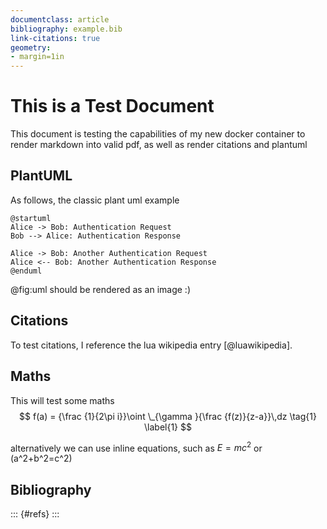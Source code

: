 ```yaml
---
documentclass: article
bibliography: example.bib
link-citations: true
geometry:
- margin=1in
---
```


# This is a Test Document
This document is testing the capabilities of my new docker container to render markdown into valid
pdf, as well as render citations and plantuml

## PlantUML
As follows, the classic plant uml example

```{#fig:uml .plantuml caption="This is an example uml diagram"}
@startuml
Alice -> Bob: Authentication Request
Bob --> Alice: Authentication Response

Alice -> Bob: Another Authentication Request
Alice <-- Bob: Another Authentication Response
@enduml
```

@fig:uml should be rendered as an image :)

## Citations

To test citations, I reference the lua wikipedia entry [@luawikipedia].

## Maths
This will test some maths
$$
f(a) = {\frac {1}{2\pi i}}\oint \_{\gamma }{\frac {f(z)}{z-a}}\,dz
\tag{1}
\label{1}
$$

alternatively we can use inline equations, such as $E = mc^2$ or \(a^2+b^2=c^2\)


## Bibliography
::: {#refs}
:::
